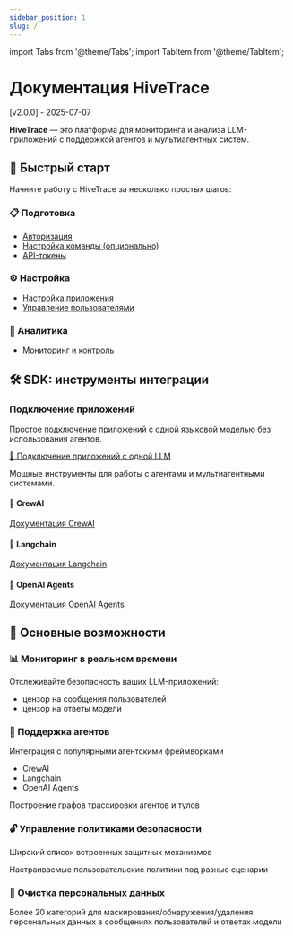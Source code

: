 ```yaml
---
sidebar_position: 1
slug: /
---
```


import Tabs from '@theme/Tabs';
import TabItem from '@theme/TabItem';

# Документация HiveTrace

[v2.0.0] - 2025-07-07

<div style={{textAlign: 'left', marginBottom: '2rem'}}>

**HiveTrace** — это платформа для мониторинга и анализа LLM-приложений с поддержкой агентов и мультиагентных систем.

</div>

## 🚀 Быстрый старт

Начните работу с HiveTrace за несколько простых шагов:

<div style={{display: 'grid', gridTemplateColumns: 'repeat(auto-fit, minmax(300px, 1fr))', gap: '1rem', marginBottom: '2rem'}}>

<div style={{border: '1px solid var(--ifm-color-emphasis-300)', borderRadius: '8px', padding: '1.5rem', backgroundColor: 'var(--ifm-background-color)'}}>

### 📋 Подготовка
- [Авторизация](getting_started/auth-setup)
- [Настройка команды (опционально)](getting_started/team-setup)
- [API-токены](getting_started/integration)

</div>

<div style={{border: '1px solid var(--ifm-color-emphasis-300)', borderRadius: '8px', padding: '1.5rem', backgroundColor: 'var(--ifm-background-color)'}}>

### ⚙️ Настройка
- [Настройка приложения](getting_started/app-setup)
- [Управление пользователями](getting_started/user-management)

</div>

<div style={{border: '1px solid var(--ifm-color-emphasis-300)', borderRadius: '8px', padding: '1.5rem', backgroundColor: 'var(--ifm-background-color)'}}>

### 🔗 Аналитика
- [Мониторинг и контроль](getting_started/monitoring)

</div>

</div>

## 🛠️ SDK: инструменты интеграции

### Подключение приложений

<Tabs>
<TabItem value="single-llm" label="Одиночная LLM" default>

Простое подключение приложений с одной языковой моделью без использования агентов.

[📖 Подключение приложений с одной LLM](SDK/single_llm_applications)

</TabItem>
<TabItem value="agents" label="Агенты">

Мощные инструменты для работы с агентами и мультиагентными системами.

<div style={{display: 'grid', gridTemplateColumns: 'repeat(auto-fit, minmax(250px, 1fr))', gap: '1rem', marginTop: '1rem'}}>

<div style={{border: '1px solid var(--ifm-color-emphasis-300)', borderRadius: '6px', padding: '1rem', textAlign: 'center'}}>

#### 🤖 CrewAI
[Документация CrewAI](SDK/Agents/CrewAI/)

</div>

<div style={{border: '1px solid var(--ifm-color-emphasis-300)', borderRadius: '6px', padding: '1rem', textAlign: 'center'}}>

#### 🔗 Langchain
[Документация Langchain](SDK/Agents/Langchain/)

</div>

<div style={{border: '1px solid var(--ifm-color-emphasis-300)', borderRadius: '6px', padding: '1rem', textAlign: 'center'}}>

#### 🤖 OpenAI Agents
[Документация OpenAI Agents](SDK/Agents/OpenAI%20Agents/)

</div>

</div>

</TabItem>
</Tabs>

## 🎯 Основные возможности

<div style={{display: 'grid', gridTemplateColumns: 'repeat(auto-fit, minmax(280px, 1fr))', gap: '1.5rem', marginTop: '2rem'}}>

<div style={{border: '1px solid var(--ifm-color-emphasis-300)', borderRadius: '8px', padding: '1.5rem', backgroundColor: 'var(--ifm-background-color)'}}>

### 📊 Мониторинг в реальном времени
Отслеживайте безопасность ваших LLM-приложений:
  - цензор на сообщения пользователей
  - цензор на ответы модели

</div>

<div style={{border: '1px solid var(--ifm-color-emphasis-300)', borderRadius: '8px', padding: '1.5rem', backgroundColor: 'var(--ifm-background-color)'}}>

### 🤖 Поддержка агентов
Интеграция с популярными агентскими фреймворками
  - CrewAI
  - Langchain
  - OpenAI Agents

Построение графов трассировки агентов и тулов

</div>

<div style={{border: '1px solid var(--ifm-color-emphasis-300)', borderRadius: '8px', padding: '1.5rem', backgroundColor: 'var(--ifm-background-color)'}}>

### 🔓 Управление политиками безопасности
Широкий список встроенных защитных механизмов

Настраиваемые пользовательские политики под разные сценарии

</div>

<div style={{border: '1px solid var(--ifm-color-emphasis-300)', borderRadius: '8px', padding: '1.5rem', backgroundColor: 'var(--ifm-background-color)'}}>

### 🧹 Очистка персональных данных
Более 20 категорий для маскирования/обнаружения/удаления персональных данных в сообщениях пользователей и ответах модели

</div>

</div>
